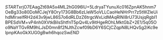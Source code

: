 $START$xrjO7EAagZt69A5x4ML2hG096lU+5LdryaTYunuXc016ZpnAK5hnm7OeBg33o80DoMCJejY8Ory173G8Bb6zLIeW5oVLLCaoHeNHrPrr7z5tWZleUihdMIrxelfRH2d43v9jwL86S7o6dRLDzZ6trgcWxLidMAqRlNI8rU73UsjqRgbl1BPESdVM+vP4nh0XVtkBilsShtfnT5pQv4Lv9itHgeROhLMktGbZ+2E1/5q05Oo9NaYTGvRM9hLJsD0mn8f2NJthZcwf09bD6Y6SCjCZqpN8LHQvSg2iKc9eIpnpKAoGkXUG0gBwh6hqozSw$END$